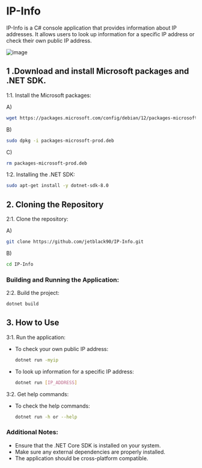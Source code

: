 # IP-Info

IP-Info is a C# console application that provides information about IP addresses. It allows users to look up information for a specific IP address or check their own public IP address.

![image](https://github.com/jetblack90/IP-Info/assets/97771094/b9c68cb8-edd2-44c0-ba54-c09fd7e7f5b4)


## 1 .Download and install Microsoft packages and .NET SDK.

1:1. Install the Microsoft packages:

   A)
   ```sh
   wget https://packages.microsoft.com/config/debian/12/packages-microsoft-prod.deb -O packages-microsoft-prod.deb
   ```
   B)
   ```sh
   sudo dpkg -i packages-microsoft-prod.deb
   ```
   C)
   ```sh
   rm packages-microsoft-prod.deb
   ```

1:2. Installing the .NET SDK:
   ```sh
   sudo apt-get install -y dotnet-sdk-8.0
   ```

## 2. Cloning the Repository

2:1. Clone the repository:

   A)
   ```sh
   git clone https://github.com/jetblack90/IP-Info.git
   ```

   B)
   ```sh
   cd IP-Info
   ```

### Building and Running the Application:

2:2. Build the project:
   ```sh
   dotnet build
   ```

## 3. How to Use

3:1. Run the application:
   - To check your own public IP address:
     ```sh
     dotnet run -myip
     ```

   - To look up information for a specific IP address:
     ```sh
     dotnet run [IP_ADDRESS]
     ```

3:2. Get help commands:
   - To check the help commands:
     ```sh
     dotnet run -h or --help
     ```


### Additional Notes:

- Ensure that the .NET Core SDK is installed on your system.
- Make sure any external dependencies are properly installed.
- The application should be cross-platform compatible.
